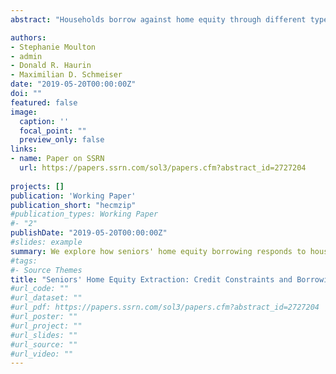 ```yaml
---
abstract: "Households borrow against home equity through different types of mortgages: closed end home equity loans or revolving lines of credit, cash-out refinancing, and—for senior homeowners—reverse mortgages. The objective of this study is to identify how borrowing constraints and the lending environment affect the rate of seniors’ home equity borrowing and their choice of mortgage product. Ours is the first study to model the choice of reverse mortgages alongside other modes of equity borrowing. During the house price boom (2001-2007), we find that credit constrained areas display higher rates of home equity borrowing than less constrained areas as home equity levels increase for cash-out refinancing and reverse mortgages. During the recovery period (2010-2015), we observe this relationship only for reverse mortgage borrowing, consistent with tightened underwriting for forward mortgage loans."

authors:
- Stephanie Moulton
- admin
- Donald R. Haurin
- Maximilian D. Schmeiser
date: "2019-05-20T00:00:00Z"
doi: ""
featured: false
image:
  caption: ''
  focal_point: ""
  preview_only: false
links:
- name: Paper on SSRN
  url: https://papers.ssrn.com/sol3/papers.cfm?abstract_id=2727204
  
projects: []
publication: 'Working Paper'
publication_short: "hecmzip"
#publication_types: Working Paper
#- "2"
publishDate: "2019-05-20T00:00:00Z"
#slides: example
summary: We explore how seniors' home equity borrowing responds to house price changes during times of tight vs loose underwriting. We also compare reverse mortgages to forward mortgages.
#tags:
#- Source Themes
title: "Seniors' Home Equity Extraction: Credit Constraints and Borrowing Channels"
#url_code: ""
#url_dataset: ""
#url_pdf: https://papers.ssrn.com/sol3/papers.cfm?abstract_id=2727204
#url_poster: ""
#url_project: ""
#url_slides: ""
#url_source: ""
#url_video: ""
---
```

